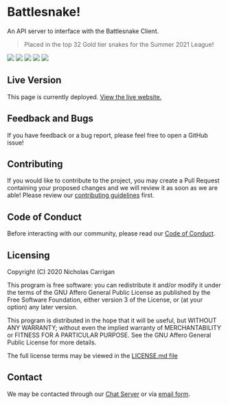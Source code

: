 # Battlesnake!

An API server to interface with the Battlesnake Client.

> Placed in the top 32 Gold tier snakes for the Summer 2021 League!

![](https://img.shields.io/codeclimate/maintainability/nhcarrigan/battlesnake)
![](https://img.shields.io/codeclimate/issues/nhcarrigan/battlesnake)
![](https://img.shields.io/codeclimate/tech-debt/nhcarrigan/battlesnake)
![](https://img.shields.io/lgtm/alerts/github/nhcarrigan/battlesnake)
![](https://img.shields.io/lgtm/grade/javascript/github/nhcarrigan/battlesnake)

## Live Version

This page is currently deployed. [View the live website.](https://play.battlesnake.com/u/nhcarrigan/becca-lyria/)

## Feedback and Bugs

If you have feedback or a bug report, please feel free to open a GitHub issue!

## Contributing

If you would like to contribute to the project, you may create a Pull Request containing your proposed changes and we will review it as soon as we are able! Please review our [contributing guidelines](CONTRIBUTING.md) first.

## Code of Conduct

Before interacting with our community, please read our [Code of Conduct](CODE_OF_CONDUCT.md).

## Licensing

Copyright (C) 2020 Nicholas Carrigan

This program is free software: you can redistribute it and/or modify it under the terms of the GNU Affero General Public License as published by the Free Software Foundation, either version 3 of the License, or (at your option) any later version.

This program is distributed in the hope that it will be useful, but WITHOUT ANY WARRANTY; without even the implied warranty of MERCHANTABILITY or FITNESS FOR A PARTICULAR PURPOSE.  See the GNU Affero General Public License for more details.

The full license terms may be viewed in the [LICENSE.md file](./LICENSE.md)

## Contact

We may be contacted through our [Chat Server](http://chat.nhcarrigan.com) or via [email form](https://contact.nhcarrigan.com).
